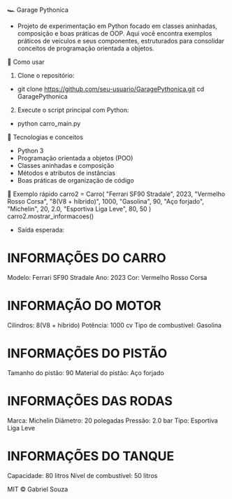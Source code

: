 🏎️ Garage Pythonica
- Projeto de experimentação em Python focado em classes aninhadas, composição e boas práticas de OOP.
Aqui você encontra exemplos práticos de veículos e seus componentes, estruturados para consolidar conceitos de programação orientada a objetos.

🚀 Como usar
1) Clone o repositório:
- git clone https://github.com/seu-usuario/GaragePythonica.git
cd GaragePythonica

2) Execute o script principal com Python:
- python carro_main.py

🔧 Tecnologias e conceitos
- Python 3
- Programação orientada a objetos (POO)
- Classes aninhadas e composição
- Métodos e atributos de instâncias
- Boas práticas de organização de código

📌 Exemplo rápido
carro2 = Carro(
    "Ferrari SF90 Stradale", 2023, "Vermelho Rosso Corsa",
    "8(V8 + híbrido)", 1000, "Gasolina", 90, "Aço forjado",
    "Michelin", 20, 2.0, "Esportiva Liga Leve", 80, 50
)
carro2.mostrar_informacoes()

- Saída esperada:
  
INFORMAÇÕES DO CARRO
=====================
Modelo: Ferrari SF90 Stradale
Ano: 2023
Cor: Vermelho Rosso Corsa

INFORMAÇÃO DO MOTOR
===================
Cilindros: 8(V8 + híbrido)
Potência: 1000 cv
Tipo de combustível: Gasolina

INFORMAÇÕES DO PISTÃO
=====================
Tamanho do pistão: 90
Material do pistão: Aço forjado

INFORMAÇÕES DAS RODAS
=====================
Marca: Michelin
Diâmetro: 20 polegadas
Pressão: 2.0 bar
Tipo: Esportiva Liga Leve

INFORMAÇÕES DO TANQUE
=====================
Capacidade: 80 litros
Nível de combustível: 50 litros


MIT © Gabriel Souza

